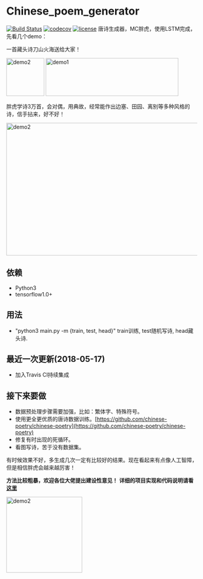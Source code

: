 # Chinese_poem_generator 
[![Build Status](https://travis-ci.org/hjptriplebee/Chinese_poem_generator.svg?branch=master)](https://travis-ci.org/hjptriplebee/Chinese_poem_generator)
[![codecov](https://codecov.io/gh/hjptriplebee/Chinese_poem_generator/branch/master/graph/badge.svg)](https://codecov.io/gh/hjptriplebee/Chinese_poem_generator)
[![license](https://img.shields.io/aur/license/yaourt.svg)](https://github.com/hjptriplebee/Chinese_poem_generator/blob/master/LICENSE)
唐诗生成器，MC胖虎，使用LSTM完成，先看几个demo：

一首藏头诗刀山火海送给大家！

<img src="https://raw.githubusercontent.com/hjptriplebee/Chinese_poem_generator/master/panghu1.jpg" width = "100" height = "100" alt="demo2" /> <img src="https://raw.githubusercontent.com/hjptriplebee/Chinese_poem_generator/master/demo1.png" width = "350" height = "100" alt="demo1" />

胖虎学诗3万首，会对偶，用典故，经常能作出边塞、田园、离别等多种风格的诗，信手拈来，好不好！

<img src="https://raw.githubusercontent.com/hjptriplebee/Chinese_poem_generator/master/demo2.png" width = "850" height = "350" alt="demo2" />

## 依赖
- Python3
- tensorflow1.0+

## 用法
- "python3 main.py -m {train, test, head}" train训练, test随机写诗, head藏头诗. 

## 最近一次更新(2018-05-17)
- 加入Travis CI持续集成

## 接下来要做
- 数据预处理步骤需要加强，比如：繁体字、特殊符号。
- 使用更全更优质的唐诗数据训练。[https://github.com/chinese-poetry/chinese-poetry](https://github.com/chinese-poetry/chinese-poetry)
- 修复有时出现的死循环。
- 看图写诗，苦于没有数据集。

有时候效果不好，多生成几次一定有比较好的结果。现在看起来有点像人工智障，但是相信胖虎会越来越厉害！

**方法比较粗暴，欢迎各位大佬提出建设性意见！**
**详细的项目实现和代码说明请看[这里](http://blog.csdn.net/accepthjp/article/details/73875108)**

<img src="https://raw.githubusercontent.com/hjptriplebee/Chinese_poem_generator/master/panghu2.jpg" width = "200" height = "200" alt="demo2" />

